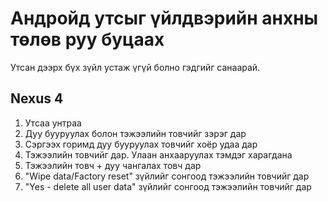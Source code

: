 # Андройд утсыг үйлдвэрийн анхны төлөв руу буцаах

Утсан дээрх бүх зүйл устаж үгүй болно гэдгийг санаарай.

## Nexus 4

1. Утсаа унтраа
2. Дуу бууруулах болон тэжээлийн товчийг зэрэг дар
3. Сэргээх горимд дуу бууруулах товчийг хоёр удаа дар
4. Тэжээлийн товчийг дар. Улаан анхааруулах тэмдэг харагдана
5. Тэжээлийн товч + дуу чангалах товч дар
6. "Wipe data/Factory reset" зүйлийг сонгоод тэжээлийн товчийг дар
7. "Yes - delete all user data" зүйлийг сонгоод тэжээлийн товчийг дар

